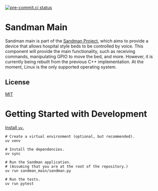 [![pre-commit.ci status](https://results.pre-commit.ci/badge/github/sandman-project/sandman_main/main.svg)](https://results.pre-commit.ci/latest/github/sandman-project/sandman_main/main)

# Sandman Main

Sandman main is part of the [Sandman Project](https://github.com/sandman-project), which aims to provide a device that allows hospital style beds to be controlled by voice. This component will provide the main functionality, such as receiving commands, manipulating GPIO to move the bed, and more. However, it is currently being rebuilt from the previous C++ implementation. At the moment, Linux is the only supported operating system.

## License

[MIT](https://choosealicense.com/licenses/mit/)

# Getting Started with Development

[Install `uv`.](https://docs.astral.sh/uv/getting-started/installation/)

```shell
# Create a virtual environment (optional, but recommended).
uv venv

# Install the dependencies.
uv sync

# Run the Sandman application.
# (Assuming that you are at the root of the repository.)
uv run sandman_main/sandman.py

# Run the tests.
uv run pytest
```
